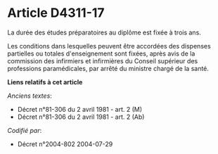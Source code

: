 # Article D4311-17

La durée des études préparatoires au diplôme est fixée à trois ans.

Les conditions dans lesquelles peuvent être accordées des dispenses partielles ou totales d'enseignement sont fixées, après
avis de la commission des infirmiers et infirmières du Conseil supérieur des professions paramédicales, par arrêté du
ministre chargé de la santé.

**Liens relatifs à cet article**

_Anciens textes_:

  - Décret n°81-306 du 2 avril 1981 - art. 2 (M)
  - Décret n°81-306 du 2 avril 1981 - art. 2 (Ab)

_Codifié par_:

  - Décret n°2004-802 2004-07-29

